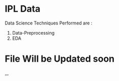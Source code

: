 # IPL Data
Data Science Techniques Performed are :

1) Data-Preprocessing
2) EDA

# File Will be Updated soon
,,,
